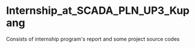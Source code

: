 # Internship_at_SCADA_PLN_UP3_Kupang
 Consists of internship program's report and some project source codes  
